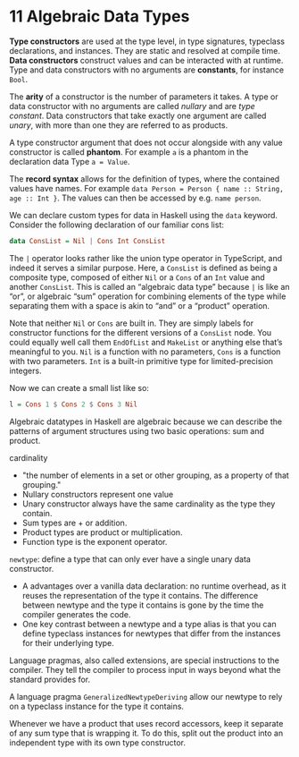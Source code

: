 # 11 Algebraic Data Types

**Type constructors** are used at the type level, in type signatures, typeclass declarations, and instances. They are static and resolved at compile time. **Data constructors** construct values and can be interacted with at runtime. Type and data constructors with no arguments are **constants**, for instance `Bool`.

The **arity** of a constructor is the number of parameters it takes. A type or data constructor with no arguments are called _nullary_ and are _type constant_. Data constructors that take exactly one argument are called _unary_, with more than one they are referred to as products.

A type constructor argument that does not occur alongside with any value constructor is called **phantom**. For example `a` is a phantom in the declaration data Type `a = Value`.

The **record syntax** allows for the definition of types, where the contained values have names. For example `data Person = Person { name :: String, age :: Int }`. The values can then be accessed by e.g. `name person`.

We can declare custom types for data in Haskell using the `data` keyword. Consider the following declaration of our familiar cons list:

```haskell
data ConsList = Nil | Cons Int ConsList
```

The `|` operator looks rather like the union type operator in TypeScript, and indeed it serves a similar purpose. Here, a `ConsList` is defined as being a composite type, composed of either `Nil` or a `Cons` of an `Int` value and another `ConsList`. This is called an “algebraic data type” because `|` is like an “or”, or algebraic “sum” operation for combining elements of the type while separating them with a space is akin to “and” or a “product” operation.

Note that neither `Nil` or `Cons` are built in. They are simply labels for constructor functions for the different versions of a `ConsList` node. You could equally well call them `EndOfList` and `MakeList` or anything else that’s meaningful to you. `Nil` is a function with no parameters, `Cons` is a function with two parameters. `Int` is a built-in primitive type for limited-precision integers.

Now we can create a small list like so:

```haskell
l = Cons 1 $ Cons 2 $ Cons 3 Nil
```


Algebraic datatypes in Haskell are algebraic because we can describe the patterns of argument structures using two basic operations: sum and product.

cardinality
- "the number of elements in a set or other grouping, as a property of that grouping."
- Nullary constructors represent one value
- Unary constructor always have the same cardinality as the type they contain.
- Sum types are + or addition.
- Product types are product or multiplication.
- Function type is the exponent operator.

`newtype`: define a type that can only ever have a single unary data constructor.

- A advantages over a vanilla data declaration: no runtime overhead, as it reuses the representation of the type it contains. The difference between newtype and the type it contains is gone by the time the compiler generates the code.
- One key contrast between a newtype and a type alias is that you can define typeclass instances for newtypes that differ from the instances for their underlying type.

Language pragmas, also called extensions, are special instructions to the compiler. They tell the compiler to process input in ways beyond what the standard provides for.

A language pragma `GeneralizedNewtypeDeriving` allow our newtype to rely on a typeclass instance for the type it contains.

Whenever we have a product that uses record accessors, keep it separate of any sum type that is wrapping it. To do this, split out the product into an independent type with its own type constructor.

